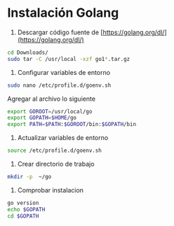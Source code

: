# Instalación Golang

1. Descargar código fuente de [https://golang.org/dl/](https://golang.org/dl/)
```bash
cd Downloads/
sudo tar -C /usr/local -xzf go1*.tar.gz
```

1. Configurar variables de entorno
```bash
sudo nano /etc/profile.d/goenv.sh
```
Agregar al archivo lo siguiente
```bash
export GOROOT=/usr/local/go
export GOPATH=$HOME/go
export PATH=$PATH:$GOROOT/bin:$GOPATH/bin
```

1. Actualizar variables de entorno
```bash
source /etc/profile.d/goenv.sh
```
1. Crear directorio de trabajo
```bash
mkdir -p  ~/go
```

1. Comprobar instalacion
```bash
go version
echo $GOPATH
cd $GOPATH
```
